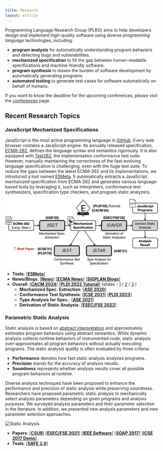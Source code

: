 ```yaml
---
title: Research
layout: article
---
```


Programming Language Research Group (PLRG) aims to help developers design and
implement high-quality software using diverse _programming language_
technologies, including:
- **program analysis** for automatically understanding program behaviors and
  detecting bugs and vulnerabilities.
- **mechanized specification** to fill the gap between human-readable
  specifications and machine-friendly software.
- **program synthesis** to lessen the burden of software development by
  automatically generating programs.
- **automated testing** to generate test cases for software automatically on
  behalf of humans.

If you want to know the deadline for the upcoming conferences, please visit the
[conferences](/conferences) page.


## Recent Research Topics


### JavaScript Mechanized Specifications

JavaScript is the most active programming language in
[GitHub](https://octoverse.github.com/2022/top-programming-languages). Every web
browser contains a JavaScript engine. Its annually released specification,
[ECMA-262](https://www.ecma-international.org/publications-and-standards/standards/ecma-262/),
defines the language syntax and semantics rigorously. It is also equipped with
[Test262](https://github.com/tc39/test262), the implementation conformance test
suite. However, manually maintaining the correctness of the fast-evolving
language specification is challenging, even with the huge test suite. To reduce
the gaps between the latest ECMA-262 and its implementations, we introduced a
tool named [ESMeta](https://github.com/es-meta/esmeta). It automatically
extracts a JavaScript mechanized specification from ECMA-262 and generates
various language-based tools by leveraging it, such as interpreters, conformance
test synthesizers, specification type checkers, and program static analyzers.

![ESMeta](/assets/images/research/esmeta.jpg)

- **Tools**:
  [**[ESMeta](https://github.com/es-meta/esmeta)**]
- **News/Blogs**:
  [**[News](https://www.aitimes.kr/news/articleView.html?idxno=31089)**]
  [**[ECMA News](https://ecma-international.org/news/ecma-international-enables-innovative-research-between-the-korean-kaist-research-group-and-tc39-ecmascript/)**]
  [**[SIGPLAN Blogs](https://blog.sigplan.org/2023/01/12/from-research-prototypes-to-continuous-integration-guiding-the-design-and-implementation-of-javascript/)**]
- **Overall**:
  [**[CACM 2024](/assets/data/publication/cacm24-ryu-esmeta.pdf)**]
  [**[PLDI 2022 Tutorial](https://pldi22.sigplan.org/details/pldi-2022-tutorials/1/Filling-the-gap-between-the-JavaScript-language-specification-and-tools-using-the-JIS)**]
  (slides -
    [1](/assets/data/slides/2022/pldi22-tutorial-1.pdf) /
    [2](/assets/data/slides/2022/pldi22-tutorial-2.pdf) /
    [3](/assets/data/slides/2022/pldi22-tutorial-3.pdf)
  )
  - **Mechanized Spec. Extraction**:
    [**[ASE 2020](/assets/data/publication/ase20-park-jiset.pdf)**]
  - **Conformance Test Synthesis**:
    [**[ICSE 2021](/assets/data/publication/icse21-park-jest.pdf)**]
    [**[PLDI 2023](/assets/data/publication/pldi23-park-jestfs.pdf)**]
  - **Type Analysis for Spec.**:
    [**[ASE 2021](/assets/data/publication/ase21-park-jstar.pdf)**]
  - **Derivation of Static Analysis**:
    [**[ESEC/FSE 2022](/assets/data/publication/fse22-park-jsaver.pdf)**]



### Parametric Static Analysis

Static analysis is based on [abstract
interpretation](https://doi.org/10.1145/512950.512973) and approximately
estimates program behaviors using abstract semantics. While dynamic analysis
collects runtime behaviors of instrumented code, static analysis
over-approximates all program behaviors without actually executing programs. The
static analysis quality is often evaluated by three criteria:

- **Performance** denotes how fast static analysis analyzes programs.
- **Precision** stands for the accuracy of analysis results.
- **Soundness** represents whether analysis results cover all possible program
  behaviors at runtime.

Diverse analysis techniques have been proposed to enhance the performance and
precision of static analysis while preserving soundness. Researchers have
proposed parametric static analysis to mechanically select analysis parameters
depending on given programs and analysis purposes. We surveyed analysis
parameters and their parameter selection in the literature. In addition, we
presented new analysis parameters and new parameter selection approaches.

![Static Analysis](/assets/images/research/static-analysis.jpg)
- **Papers**:
    [**[CSUR](/assets/data/publication/csur21-park-psa.pdf)**]
    [**[ESEC/FSE 2021](/assets/data/publication/fse21-park-ds.pdf)**]
    [**[IEEE Software](/assets/data/publication/ieeesw19.pdf)**]
    [**[SOAP 2017](/assets/data/publication/soap17.pdf)**]
    [**[ICSE 2017 Demo](/assets/data/publication/icse-demo17.pdf)**]
- **Tools**:
    [**[SAFE 2.0](https://github.com/sukyoung/safe)**]
